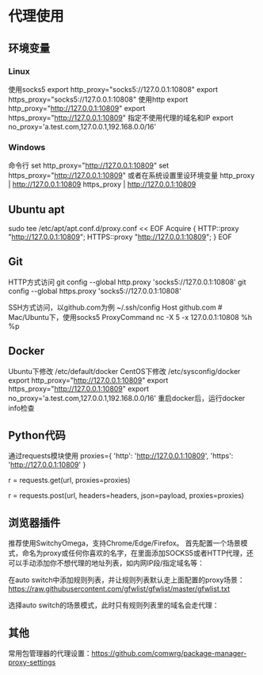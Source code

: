# 代理使用
## 环境变量

### Linux
使用socks5
export http_proxy="socks5://127.0.0.1:10808"
export https_proxy="socks5://127.0.0.1:10808"
使用http
export http_proxy="http://127.0.0.1:10809"
export https_proxy="http://127.0.0.1:10809"
指定不使用代理的域名和IP
export no_proxy='a.test.com,127.0.0.1,192.168.0.0/16'
### Windows
命令行
set http_proxy="http://127.0.0.1:10809"
set https_proxy="http://127.0.0.1:10809"
或者在系统设置里设环境变量
http_proxy | http://127.0.0.1:10809
https_proxy | http://127.0.0.1:10809

## Ubuntu apt
sudo tee /etc/apt/apt.conf.d/proxy.conf << EOF
Acquire {
  HTTP::proxy "http://127.0.0.1:10809";
  HTTPS::proxy "http://127.0.0.1:10809";
}
EOF

## Git
HTTP方式访问
git config --global http.proxy 'socks5://127.0.0.1:10808' 
git config --global https.proxy 'socks5://127.0.0.1:10808'

SSH方式访问，以github.com为例
~/.ssh/config
Host github.com
    # Mac/Ubuntu下，使用socks5
    ProxyCommand nc -X 5 -x 127.0.0.1:10808 %h %p
## Docker
Ubuntu下修改 /etc/default/docker 
CentOS下修改 /etc/sysconfig/docker
export http_proxy="http://127.0.0.1:10809"
export https_proxy="http://127.0.0.1:10809"
export no_proxy='a.test.com,127.0.0.1,192.168.0.0/16'
重启docker后，运行docker info检查

## Python代码
通过requests模块使用
proxies={
'http': 'http://127.0.0.1:10809',
'https': 'http://127.0.0.1:10809'
}

r = requests.get(url, proxies=proxies)

r = requests.post(url, headers=headers, json=payload, proxies=proxies)
## 浏览器插件
推荐使用SwitchyOmega，支持Chrome/Edge/Firefox。
首先配置一个场景模式，命名为proxy或任何你喜欢的名字，在里面添加SOCKS5或者HTTP代理，还可以手动添加你不想代理的地址列表，如内网IP段/指定域名等：

在auto switch中添加规则列表，并让规则列表默认走上面配置的proxy场景：
https://raw.githubusercontent.com/gfwlist/gfwlist/master/gfwlist.txt


选择auto switch的场景模式，此时只有规则列表里的域名会走代理：


## 其他
常用包管理器的代理设置：https://github.com/comwrg/package-manager-proxy-settings
